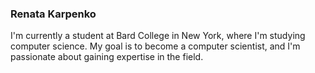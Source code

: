 ### Renata Karpenko

I'm currently a student at Bard College in New York, where I'm studying computer science. My goal is to become a computer scientist, and I'm passionate about gaining expertise in the field. 

